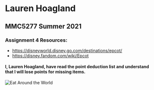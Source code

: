 # Lauren Hoagland

## MMC5277 Summer 2021

### Assignment 4 Resources:
  - https://disneyworld.disney.go.com/destinations/epcot/
  - https://disney.fandom.com/wiki/Epcot

#### I, Lauren Hoagland, have read the point deduction list and understand that I will lose points for missing items.

![Eat Around the World](http://laurenhoagland.com/assignment2/images/chicken-nuggets.jpg)
